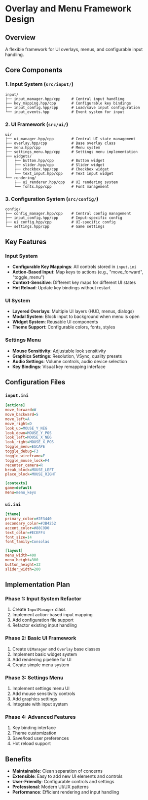 # Overlay and Menu Framework Design

## Overview
A flexible framework for UI overlays, menus, and configurable input handling.

## Core Components

### 1. Input System (`src/input/`)
```
input/
├── input_manager.hpp/cpp     # Central input handling
├── key_mapping.hpp/cpp       # Configurable key bindings
├── input_config.hpp/cpp      # Load/save input configuration
└── input_events.hpp          # Event system for input
```

### 2. UI Framework (`src/ui/`)
```
ui/
├── ui_manager.hpp/cpp        # Central UI state management
├── overlay.hpp/cpp           # Base overlay class
├── menu.hpp/cpp              # Menu system
├── settings_menu.hpp/cpp     # Settings menu implementation
├── widgets/
│   ├── button.hpp/cpp        # Button widget
│   ├── slider.hpp/cpp        # Slider widget
│   ├── checkbox.hpp/cpp      # Checkbox widget
│   └── text_input.hpp/cpp    # Text input widget
└── rendering/
    ├── ui_renderer.hpp/cpp   # UI rendering system
    └── fonts.hpp/cpp         # Font management
```

### 3. Configuration System (`src/config/`)
```
config/
├── config_manager.hpp/cpp    # Central config management
├── input_config.hpp/cpp      # Input-specific config
├── ui_config.hpp/cpp         # UI-specific config
└── settings.hpp/cpp          # Game settings
```

## Key Features

### Input System
- **Configurable Key Mappings**: All controls stored in `input.ini`
- **Action-Based Input**: Map keys to actions (e.g., "move_forward", "toggle_menu")
- **Context-Sensitive**: Different key maps for different UI states
- **Hot Reload**: Update key bindings without restart

### UI System
- **Layered Overlays**: Multiple UI layers (HUD, menus, dialogs)
- **Modal System**: Block input to background when menu is open
- **Widget System**: Reusable UI components
- **Theme Support**: Configurable colors, fonts, styles

### Settings Menu
- **Mouse Sensitivity**: Adjustable look sensitivity
- **Graphics Settings**: Resolution, VSync, quality presets
- **Audio Settings**: Volume controls, audio device selection
- **Key Bindings**: Visual key remapping interface

## Configuration Files

### `input.ini`
```ini
[actions]
move_forward=W
move_backward=S
move_left=A
move_right=D
look_up=MOUSE_Y_NEG
look_down=MOUSE_Y_POS
look_left=MOUSE_X_NEG
look_right=MOUSE_X_POS
toggle_menu=ESCAPE
toggle_debug=F3
toggle_wireframe=F
toggle_mouse_lock=F4
recenter_camera=R
break_block=MOUSE_LEFT
place_block=MOUSE_RIGHT

[contexts]
game=default
menu=menu_keys
```

### `ui.ini`
```ini
[theme]
primary_color=#2E3440
secondary_color=#3B4252
accent_color=#88C0D0
text_color=#ECEFF4
font_size=14
font_family=Consolas

[layout]
menu_width=400
menu_height=300
button_height=32
slider_width=200
```

## Implementation Plan

### Phase 1: Input System Refactor
1. Create `InputManager` class
2. Implement action-based input mapping
3. Add configuration file support
4. Refactor existing input handling

### Phase 2: Basic UI Framework
1. Create `UIManager` and `Overlay` base classes
2. Implement basic widget system
3. Add rendering pipeline for UI
4. Create simple menu system

### Phase 3: Settings Menu
1. Implement settings menu UI
2. Add mouse sensitivity controls
3. Add graphics settings
4. Integrate with input system

### Phase 4: Advanced Features
1. Key binding interface
2. Theme customization
3. Save/load user preferences
4. Hot reload support

## Benefits

- **Maintainable**: Clean separation of concerns
- **Extensible**: Easy to add new UI elements and controls
- **User-Friendly**: Configurable controls and settings
- **Professional**: Modern UI/UX patterns
- **Performance**: Efficient rendering and input handling

